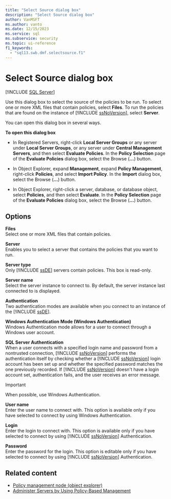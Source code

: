 ```yaml
---
title: "Select Source dialog box"
description: "Select Source dialog box"
author: VanMSFT
ms.author: vanto
ms.date: 12/15/2023
ms.service: sql
ms.subservice: security
ms.topic: ui-reference
f1_keywords:
  - "sql13.swb.dmf.selectsource.f1"
---
```

# Select Source dialog box

[!INCLUDE [SQL Server](../../includes/applies-to-version/sqlserver.md)]

Use this dialog box to select the source of the policies to be run. To select one or more XML files that contain policies, select **Files**. To run the policies that are found on the instance of [!INCLUDE [ssNoVersion](../../includes/ssnoversion-md.md)], select **Server**.

You can open this dialog box in several ways.

**To open this dialog box**

- In Registered Servers, right-click **Local Server Groups** or any server under **Local Server Groups**, or any server under **Central Management Servers**, and then select **Evaluate Policies**. In the **Policy Selection** page of the **Evaluate Policies** dialog box, select the Browse (**...**) button.

- In Object Explorer, expand **Management**, expand **Policy Management**, right-click **Policies**, and select **Import Policy**. In the **Import** dialog box, select the Browse (**...**) button.

- In Object Explorer, right-click a server, database, or database object, select **Policies**, and then select **Evaluate**. In the **Policy Selection** page of the **Evaluate Policies** dialog box, select the Browse (**...**) button.

## Options

**Files**  
Select one or more XML files that contain policies.

**Server**  
Enables you to select a server that contains the policies that you want to run.

**Server type**  
Only [!INCLUDE [ssDE](../../includes/ssde-md.md)] servers contain policies. This box is read-only.

**Server name**  
Select the server instance to connect to. By default, the server instance last connected to is displayed.

**Authentication**  
Two authentication modes are available when you connect to an instance of the [!INCLUDE [ssDE](../../includes/ssde-md.md)].

**Windows Authentication Mode (Windows Authentication)**  
Windows Authentication mode allows for a user to connect through a Windows user account.

**SQL Server Authentication**  
When a user connects with a specified login name and password from a nontrusted connection, [!INCLUDE [ssNoVersion](../../includes/ssnoversion-md.md)] performs the authentication itself by checking whether a [!INCLUDE [ssNoVersion](../../includes/ssnoversion-md.md)] login account has been set up and whether the specified password matches the one previously recorded. If [!INCLUDE [ssNoVersion](../../includes/ssnoversion-md.md)] doesn't have a login account set, authentication fails, and the user receives an error message.

> [!IMPORTANT]  
> When possible, use Windows Authentication.

**User name**  
Enter the user name to connect with. This option is available only if you have selected to connect by using Windows Authentication.

**Login**  
Enter the login to connect with. This option is available only if you have selected to connect by using [!INCLUDE [ssNoVersion](../../includes/ssnoversion-md.md)] Authentication.

**Password**  
Enter the password for the login. This option is editable only if you have selected to connect by using [!INCLUDE [ssNoVersion](../../includes/ssnoversion-md.md)] Authentication.

## Related content

- [Policy management node (object explorer)](policy-management-node-object-explorer.md)
- [Administer Servers by Using Policy-Based Management](administer-servers-by-using-policy-based-management.md)
